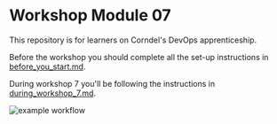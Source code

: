 # Workshop Module 07

This repository is for learners on Corndel's DevOps apprenticeship.

Before the workshop you should complete all the set-up instructions in [before_you_start.md](./before_you_start.md).

During workshop 7 you'll be following the instructions in [during_workshop_7.md](./during_workshop_7.md).

![example workflow](https://github.com/deliriousReality/DevOps-Course-Workshop-Module-07-Learners/actions/workflows/continuous-integration-workflow.yml/badge.svg)
